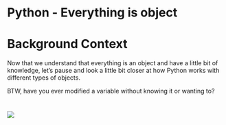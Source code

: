 # Python - Everything is object

# Background Context
Now that we understand that everything is an object and have a little bit of knowledge, let’s pause and look a little bit closer at how Python works with different types of objects.

BTW, have you ever modified a variable without knowing it or wanting to? 
#
#
![](https://s3.amazonaws.com/intranet-projects-files/holbertonschool-higher-level_programming+/252/r_208403_QPSN8.jpg)

